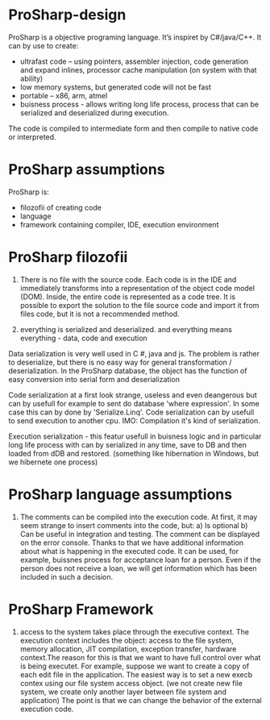 # ProSharp-design
ProSharp is a objective programing language. It’s inspiret by C#/java/C++.
It can by use to create:
- ultrafast code – using pointers, assembler injection, code generation and expand inlines, processor cache manipulation (on system with that ability)
- low memory systems, but generated code will not be fast
- portable – x86, arm, atmel
- buisness process - allows writing long life process, process that can be serialized and deserialized during execution.

The code is compiled to intermediate form and then compile to native code or interpreted.

# ProSharp assumptions

ProSharp is:
- filozofii of creating code
- language 
- framework containing compiler, IDE, execution environment


# ProSharp filozofii
1) There is no file with the source code. Each code is in the IDE and immediately transforms into a representation of the object code model (DOM). Inside, the entire code is represented as a code tree.
It is possible to export the solution to the file source code and import it from files code, but it is not a recommended method.

2) everything is serialized and deserialized.
and everything means everything - data, code and execution

Data serialization is very well used in C #, java and js. The problem is rather to deserialize, but there is no easy way for general transformation / deserialization. In the ProSharp database, the object has the function of easy conversion into serial form and deserialization

Code serialization at a first look strange, useless and even deangerous but can by usefull for example to sent do database 'where expression'. In some case this can by done by 'Serialize.Linq'. Code serialization can by usefull to send execution to another cpu. IMO: Compilation it's kind of serialization.

Execution serialization - this featur usefull in buisness logic and in particular long life process with can by serialized in any time, save to DB and then loaded from dDB and restored. (something like hibernation in Windows, but we hibernete one process)


# ProSharp language assumptions
1) The comments can be compiled into the execution code.
At first, it may seem strange to insert comments into the code, but:
a) Is optional
b) Can be useful in integration and testing. The comment can be displayed on the error console. Thanks to that we have additional information about what is happening in the executed code. It can be used, for example, buissnes process for acceptance loan for a person. Even if the person does not receive a loan, we will get information which has been included in such a decision. 


# ProSharp Framework
1) access to the system takes place through the executive context.
The execution context includes the object: access to the file system, memory allocation, JIT compilation, exception transfer, hardware context.The reason for this is that we want to have full control over what is being executet. For example, suppose we want to create a copy of each edit file in the application. The easiest way is to set a new execb contex using our file system access object. (we not create new file system, we create only another layer between file system and application)
The point is that we can change the behavior of the external execution code.

